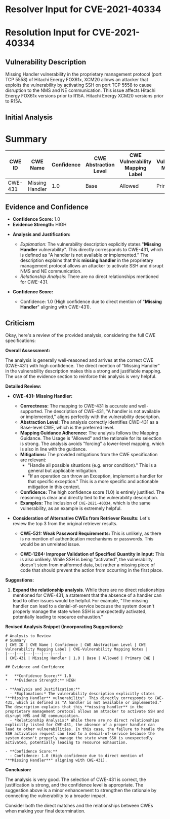 # Resolver Input for CVE-2021-40334

# Resolution Input for CVE-2021-40334

## Vulnerability Description
Missing Handler vulnerability in the proprietary management protocol (port TCP 5558) of Hitachi Energy FOX61x, XCM20 allows an attacker that exploits the vulnerability by activating SSH on port TCP 5558 to cause disruption to the NMS and NE communication. This issue affects Hitachi Energy FOX61x versions prior to R15A. Hitachi Energy XCM20 versions prior to R15A.

## Initial Analysis
# Summary
| CWE ID | CWE Name | Confidence | CWE Abstraction Level | CWE Vulnerability Mapping Label | CWE-Vulnerability Mapping Notes |
|---|---|---|---|---|---|
| CWE-431 | Missing Handler | 1.0 | Base | Allowed | Primary CWE |

## Evidence and Confidence

*   **Confidence Score:** 1.0
*   **Evidence Strength:** HIGH

- **Analysis and Justification:**
  - *Explanation:* The vulnerability description explicitly states "**Missing Handler** vulnerability". This directly corresponds to CWE-431, which is defined as "A handler is not available or implemented." The description explains that this **missing handler** in the proprietary management protocol allows an attacker to activate SSH and disrupt NMS and NE communication.
  - *Relationship Analysis:* There are no direct relationships mentioned for CWE-431.

- **Confidence Score:**
  - Confidence: 1.0 (High confidence due to direct mention of "**Missing Handler**" aligning with CWE-431).

## Criticism
Okay, here's a review of the provided analysis, considering the full CWE specifications:

**Overall Assessment:**

The analysis is generally well-reasoned and arrives at the correct CWE (CWE-431) with high confidence. The direct mention of "Missing Handler" in the vulnerability description makes this a strong and justifiable mapping. The use of the evidence section to reinforce this analysis is very helpful.

**Detailed Review:**

*   **CWE-431: Missing Handler:**

    *   **Correctness:**  The mapping to CWE-431 is accurate and well-supported. The description of CWE-431, "A handler is not available or implemented," aligns perfectly with the vulnerability description.
    *   **Abstraction Level:** The analysis correctly identifies CWE-431 as a Base-level CWE, which is the preferred level.
    *   **Mapping Guidance Adherence:** The analysis follows the Mapping Guidance. The Usage is "Allowed" and the rationale for its selection is strong. The analysis avoids "forcing" a lower-level mapping, which is also in line with the guidance.
    *   **Mitigations:** The provided mitigations from the CWE specification are relevant:
        *   "Handle all possible situations (e.g. error condition)." This is a general but applicable mitigation.
        *   "If an operation can throw an Exception, implement a handler for that specific exception."  This is a more specific and actionable mitigation in this context.
    *   **Confidence:** The high confidence score (1.0) is entirely justified. The reasoning is clear and directly tied to the vulnerability description.
    *   **Examples:** The inclusion of `CVE-2021-40334`, which is the same vulnerability, as an example is extremely helpful.

*   **Consideration of Alternative CWEs from Retriever Results:** Let's review the top 3 from the original retriever results.

    *   **CWE-521: Weak Password Requirements:** This is unlikely, as there is no mention of authentication mechanisms or passwords. This would be an unrelated issue.

    *   **CWE-1284: Improper Validation of Specified Quantity in Input:** This is also unlikely. While SSH is being "activated", the vulnerability doesn't stem from malformed data, but rather a missing piece of code that should prevent the action from occurring in the first place.

**Suggestions:**

1.  **Expand the relationship analysis**. While there are no direct relationships mentioned for CWE-431, a statement that the absence of a handler can lead to other issues would be helpful. For example, "The missing handler can lead to a denial-of-service because the system doesn't properly manage the state when SSH is unexpectedly activated, potentially leading to resource exhaustion."

**Revised Analysis Snippet (Incorporating Suggestions):**

```
# Analysis to Review
# Summary
| CWE ID | CWE Name | Confidence | CWE Abstraction Level | CWE Vulnerability Mapping Label | CWE-Vulnerability Mapping Notes |
|---|---|---|---|---|---|
| CWE-431 | Missing Handler | 1.0 | Base | Allowed | Primary CWE |

## Evidence and Confidence

*   **Confidence Score:** 1.0
*   **Evidence Strength:** HIGH

- **Analysis and Justification:**
  - *Explanation:* The vulnerability description explicitly states "**Missing Handler** vulnerability". This directly corresponds to CWE-431, which is defined as "A handler is not available or implemented." The description explains that this **missing handler** in the proprietary management protocol allows an attacker to activate SSH and disrupt NMS and NE communication.
  - *Relationship Analysis:* While there are no direct relationships explicitly listed for CWE-431, the absence of a proper handler can lead to other vulnerabilities. In this case, the failure to handle the SSH activation request can lead to a denial-of-service because the system doesn't properly manage the state when SSH is unexpectedly activated, potentially leading to resource exhaustion.

- **Confidence Score:**
  - Confidence: 1.0 (High confidence due to direct mention of "**Missing Handler**" aligning with CWE-431).
```

**Conclusion:**

The analysis is very good. The selection of CWE-431 is correct, the justification is strong, and the confidence level is appropriate. The suggestion above is a minor enhancement to strengthen the rationale by connecting the vulnerability to a broader impact.

Consider both the direct matches and the relationships between CWEs
when making your final determination.
        
